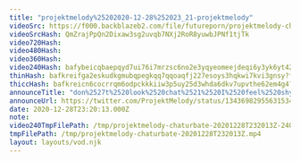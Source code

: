 ```yaml
---
title: "projektmelody%25202020-12-28%252023_21-projektmelody"
videoSrc: https://f000.backblazeb2.com/file/futureporn/projektmelody-chaturbate-2020-12-28.mp4
videoSrcHash: QmZrajPpQn2Dixaw3sg2uvqb7NXj2RoR8yuwbJPNf1tjTk
video720Hash: 
video480Hash: 
video360Hash: 
video240Hash: bafybeicqbaepqyd7ui76i7mrzsc6no2e3yqyeomeejdeqi6y3yk6yt42yu?filename=projektmelody-chaturbate-20201228T232013Z-240p.mp4
thinHash: bafkreifga2eskudkgmubqpegkqq7qqoaqfj227esoys3hqkwi7kvi3gnsy?filename=20201228T232013Z_thin.jpg
thiccHash: bafkreicn6cocrrqm6odpckkkiiw3p5uy25d3whda6dkv7upvthe62em4g4?filename=20201228T232013Z_thicc.jpg
announceTitle: "don%2527t%2520look%2520chat%2521%2520I%2520feel%2520shy%2521%2521%2520XD"
announceUrl: https://twitter.com/ProjektMelody/status/1343698295563153408
date: 2020-12-28T23:20:13.000Z
note: 
video240TmpFilePath: /tmp/projektmelody-chaturbate-20201228T232013Z-240p.mp4
tmpFilePath: /tmp/projektmelody-chaturbate-20201228T232013Z.mp4
layout: layouts/vod.njk
---
```

